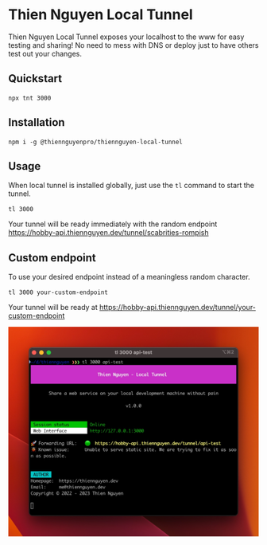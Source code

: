 # Thien Nguyen Local Tunnel

Thien Nguyen Local Tunnel exposes your localhost to the www for easy testing and sharing! No need to mess with DNS or deploy just to have others test out your changes.

## Quickstart

```
npx tnt 3000
```


## Installation

```
npm i -g @thiennguyenpro/thiennguyen-local-tunnel
```

## Usage

When local tunnel is installed globally, just use the `tl` command to start the tunnel.

```
tl 3000
```

Your tunnel will be ready immediately with the random endpoint
https://hobby-api.thiennguyen.dev/tunnel/scabrities-rompish


## Custom endpoint
To use your desired endpoint instead of a meaningless random character.
```
tl 3000 your-custom-endpoint
```
Your tunnel will be ready at https://hobby-api.thiennguyen.dev/tunnel/your-custom-endpoint


![screenshot-01](https://raw.githubusercontent.com/thiennguyen93/thiennguyen93.github.io/main/source/images/SCR-20230323-1zj.jpeg)

